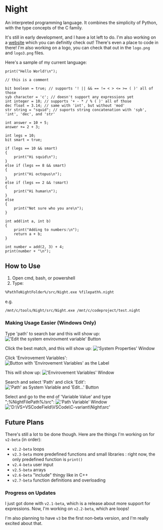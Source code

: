 # Night

An interpreted programming language. It combines the simplicity of Python, with the type concepts of the C family.

It's still in early development, and I have a lot left to do. I'm also working on a [website](https://night-web.dynamicsquid.repl.co/) which you can definitly check out! There's even a place to code in there! I'm also working on a logo, you can check that out in the `logo.png` and `logo3.png` files.

Here's a sample of my current language:

```night
print("Hello World!\n");

// this is a comment

bit boolean = true; // supports '! || && == != < > <= >= ( )' all of those
syb character = 'c'; // doesn't support any expressions yet
int integer = 10; // supports '+ - * / % ( )' all of those
dec float = 3.14; // same with 'int', but without 'mod'
str string = "squid"; // suports string concatenation with 'syb', 'int', 'dec', and 'str'

int answer = 10 + 5;
answer += 2 + 3;

int legs = 10;
bit smart = true;

if (legs == 10 && smart)
{
    print("Hi squid\n");
}
else if (legs == 8 && smart)
{
    print("Hi octopus\n");
}
else if (legs == 2 && !smart)
{
    print("Hi human\n");
}
else
{
    print("Not sure who you are\n");
}

int add(int a, int b)
{
    print("Adding to numbers:\n");
    return a + b;
}

int number = add(2, 3) + 4;
print(number + "\n");
```

## How to Use

1. Open cmd, bash, or powershell
2. Type:

```bash
%PathToNightFolder%/src/Night.exe %filepath%.night
```

e.g.

```bash
/mnt/c/tools/Night/src/Night.exe /mnt/c/codeproject/test.night
```

### Making Usage Easier (Windows Only)

Type 'path' to search bar and this will show up:
!['Edit the system envirovment variable' Button](/instructionimage/1.png "Title")

Click the best match, and this will show up:
!['System Properties' Window](/instructionimage/2.png "Title")

Click 'Envirovement Variables':
![Button with 'Envirovement Variables' as the Label](/instructionimage/3.png "Title")

This will show up:
!['Envirovement Variables' Window](/instructionimage/4.png "Title")

Search and select 'Path' and click 'Edit':
!['Path' as System Variable and 'Edit...' Button](/instructionimage/5.png "Title")

Select and go to the end of 'Variable Value' and type ";%NightFilePath%/src":
!['Path Variable' Window](/instructionimage/6.png "Title")
!['D:\VS+VSCodeField\VSCode\C-variant\Night\src'](/instructionimage/7.png "Title")

## Future Plans

There's still a lot to be done though. Here are the things I'm working on for `v2-beta` (in order):

- `v2.2-beta` loops
- `v2.3-beta` more predefined functions and small libraries
  :  right now, the only predefined function is `print()`
- `v2.4-beta` user input
- `v2.5-beta` arrays
- `v2.6-beta` "include" thingy like in C++
- `v2.7-beta` function definitions and overloading

### Progress on Updates

I just got done with `v2.1-beta`, which is a release about more support for expressions. Now, I'm working on `v2.2-beta`, which are loops!

I'm also planning to have `v3` be the first non-beta version, and I'm really excited about that.
